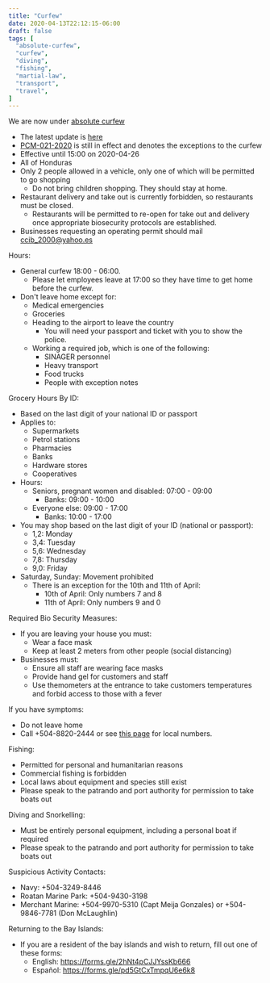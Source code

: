 ```yaml
---
title: "Curfew"
date: 2020-04-13T22:12:15-06:00
draft: false
tags: [
  "absolute-curfew",
  "curfew",
  "diving",
  "fishing",
  "martial-law",
  "transport",
  "travel",
]
---
```


We are now under [absolute
curfew](https://covid19honduras.org/?q=toque-de-queda-absoluto-para-todo-el-pais)
* The latest update is [here](https://www.facebook.com/gobernacionislas/photos/pcb.564190430890970/564189714224375/?type=3&theater)
* [PCM-021-2020](https://www.presidencia.gob.hn/index.php/sala-de-prensa/7016-decreto-ejecutivo-numero-pcm-021-2020)
  is still in effect and denotes the exceptions to the curfew
* Effective until 15:00 on 2020-04-26
* All of Honduras
* Only 2 people allowed in a vehicle, only one of which will be permitted to go
  shopping
  * Do not bring children shopping. They should stay at home.
* Restaurant delivery and take out is currently forbidden, so restaurants must
  be closed.
  * Restaurants will be permitted to re-open for take out and delivery once
    appropriate biosecurity protocols are established.
* Businesses requesting an operating permit should mail ccib_2000@yahoo.es

Hours:
* General curfew 18:00 - 06:00.
  * Please let employees leave at 17:00 so they have time to get home before
    the curfew.
* Don't leave home except for:
  * Medical emergencies
  * Groceries
  * Heading to the airport to leave the country
    * You will need your passport and ticket with you to show the police.
  * Working a required job, which is one of the following:
    * SINAGER personnel
    * Heavy transport
    * Food trucks
    * People with exception notes

Grocery Hours By ID:
* Based on the last digit of your national ID or passport
* Applies to:
  * Supermarkets
  * Petrol stations
  * Pharmacies
  * Banks
  * Hardware stores
  * Cooperatives
* Hours:
  * Seniors, pregnant women and disabled: 07:00 - 09:00
    * Banks: 09:00 - 10:00
  * Everyone else: 09:00 - 17:00
    * Banks: 10:00 - 17:00
* You may shop based on the last digit of your ID (national or passport):
  * 1,2: Monday
  * 3,4: Tuesday
  * 5,6: Wednesday
  * 7,8: Thursday
  * 9,0: Friday
* Saturday, Sunday: Movement prohibited
  * There is an exception for the 10th and 11th of April:
    * 10th of April: Only numbers 7 and 8
    * 11th of April: Only numbers 9 and 0

Required Bio Security Measures:
* If you are leaving your house you must:
  * Wear a face mask
  * Keep at least 2 meters from other people (social distancing)
* Businesses must:
  * Ensure all staff are wearing face masks
  * Provide hand gel for customers and staff
  * Use themometers at the entrance to take customers temperatures and forbid
    access to those with a fever

If you have symptoms:
* Do not leave home
* Call +504-8820-2444 or see [this
  page](http://covid19roatan.com/emergency-numbers/) for local numbers.

Fishing:
* Permitted for personal and humanitarian reasons
* Commercial fishing is forbidden
* Local laws about equipment and species still exist
* Please speak to the patrando and port authority for permission to take boats
  out

Diving and Snorkelling:
* Must be entirely personal equipment, including a personal boat if required 
* Please speak to the patrando and port authority for permission to take boats
  out

Suspicious Activity Contacts:
* Navy: +504-3249-8446
* Roatan Marine Park: +504-9430-3198
* Merchant Marine: +504-9970-5310 (Capt Meija Gonzales) or +504-9846-7781 (Don
  McLaughlin)

Returning to the Bay Islands:
* If you are a resident of the bay islands and wish to return, fill out one of
  these forms:
  * English: https://forms.gle/2hNt4pCJJYssKb666
  * Español: https://forms.gle/pd5GtCxTmpqU6e6k8
